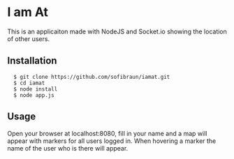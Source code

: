 # I am At

This is an applicaiton made with NodeJS and Socket.io showing the location of other users.

## Installation

```
  $ git clone https://github.com/sofibraun/iamat.git
  $ cd iamat
  $ node install
  $ node app.js

```

## Usage

Open your browser at localhost:8080, fill in your name and a map will appear with markers for all users logged in. When hovering a marker the name of the user who is there will appear. 